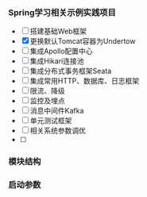 ### Spring学习相关示例实践项目
- [ ] 搭建基础Web框架
- [x] 更换默认Tomcat容器为Undertow
- [ ] 集成Apollo配置中心
- [ ] 集成Hikari连接池
- [ ] 集成分布式事务框架Seata
- [ ] 集成常用HTTP、数据库、日志框架
- [ ] 限流、降级
- [ ] 监控及埋点
- [ ] 消息中间件Kafka
- [ ] 单元测试框架
- [ ] 相关系统参数调优
- [ ] 

### 模块结构


### 启动参数



